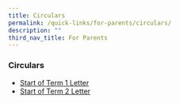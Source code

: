 ```yaml
---
title: Circulars
permalink: /quick-links/for-parents/circulars/
description: ""
third_nav_title: For Parents
---
```

### **Circulars**

* [Start of Term 1 Letter](/files/Start%20of%20the%20Term%201%20Letter%202023.pdf)
* [Start of Term 2 Letter]()